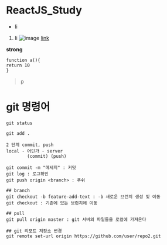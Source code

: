 # ReactJS_Study

- li

1. li
   ![image](src)
   [link](www.naver.com)

**strong**

```
function a(){
return 10
}
```

> p

# git 명령어

```
git status

git add .

2 단계 commit, push
local - 어딘가 - server
        (commit) (push)

git commit -m "메세지" : 커밋
git log : 로그확인
git push origin <branch> : 푸쉬

## branch
git checkout -b feature-add-text : -b 새로운 브런치 생성 및 이동
git checkout : 기존에 있는 브런치에 이동

## pull
git pull origin master : git 서버의 파일들을 로컬에 가져온다

## git 리모트 저장소 변경
git remote set-url origin https://github.com/user/repo2.git
```
